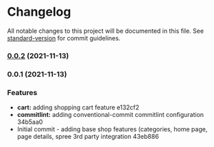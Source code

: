 # Changelog

All notable changes to this project will be documented in this file. See [standard-version](https://github.com/conventional-changelog/standard-version) for commit guidelines.

### [0.0.2](///compare/v0.0.1...v0.0.2) (2021-11-13)

### 0.0.1 (2021-11-13)


### Features

* **cart:** adding shopping cart feature e132cf2
* **commitlint:** adding conventional-commit commitlint configuration 34b5aa0
* Initial commit - adding base shop features (categories, home page, page details, spree 3rd party integration 43eb886
